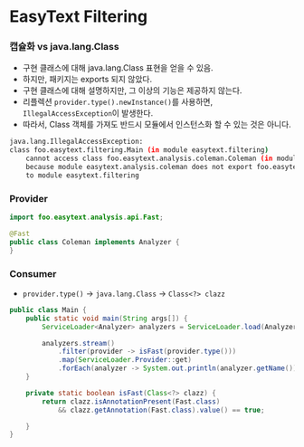 # EasyText Filtering

### 캡슐화 vs java.lang.Class

- 구현 클래스에 대해 java.lang.Class 표현을 얻을 수 있음.
- 하지만, 패키지는 exports 되지 않았다.
- 구현 클래스에 대해 설명하지만, 그 이상의 기능은 제공하지 않는다.
- 리플렉션 `provider.type().newInstance()`를 사용하면, `IllegalAccessException`이 발생한다.
- 따라서, Class 객체를 가져도 반드시 모듈에서 인스턴스화 할 수 있는 것은 아니다.

```bash
java.lang.IllegalAccessException: 
class foo.easytext.filtering.Main (in module easytext.filtering) 
    cannot access class foo.easytext.analysis.coleman.Coleman (in module easytext.analysis.coleman) 
    because module easytext.analysis.coleman does not export foo.easytext.analysis.coleman 
    to module easytext.filtering
```


### Provider

```java
import foo.easytext.analysis.api.Fast;

@Fast
public class Coleman implements Analyzer {
}
```

### Consumer

- `provider.type()` → `java.lang.Class` → `Class<?> clazz`

```java
public class Main {
    public static void main(String args[]) {
        ServiceLoader<Analyzer> analyzers = ServiceLoader.load(Analyzer.class);

        analyzers.stream()
            .filter(provider -> isFast(provider.type()))
            .map(ServiceLoader.Provider::get)
            .forEach(analyzer -> System.out.println(analyzer.getName()));
    }

    private static boolean isFast(Class<?> clazz) {
        return clazz.isAnnotationPresent(Fast.class)
            && clazz.getAnnotation(Fast.class).value() == true;

    }
}
```
